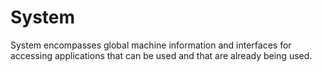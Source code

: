 # System

System encompasses global machine information and interfaces for accessing applications that can be used
and that are already being used.